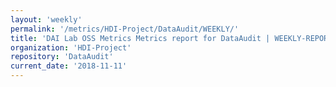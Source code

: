 ```yaml
---
layout: 'weekly'
permalink: '/metrics/HDI-Project/DataAudit/WEEKLY/'
title: 'DAI Lab OSS Metrics Metrics report for DataAudit | WEEKLY-REPORT-2018-11-11'
organization: 'HDI-Project'
repository: 'DataAudit'
current_date: '2018-11-11'
---
```

